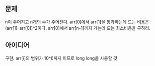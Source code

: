 ## 문제
n이 주어지고 n개의 수가 주어진다. arr[0]에서 arr[1]을 통과하는데 드는 비용은 (arr[1]-arr[0])^2이다. arr[0]에서 arr[n-1]까지 가는데 드는 최소비용을 구하라.  

## 아이디어
구현. arr[i]의 범위가 10^6까지 이므로 long long을 사용할 것  
